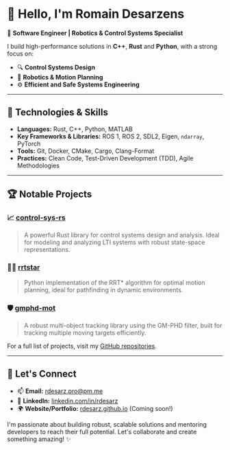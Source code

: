 # 👋 Hello, I'm Romain Desarzens

🚀 **Software Engineer | Robotics & Control Systems Specialist**

I build high-performance solutions in **C++**, **Rust** and **Python**, with a strong focus on:

- 🔍 **Control Systems Design**  
- 🤖 **Robotics & Motion Planning**  
- ⚙️ **Efficient and Safe Systems Engineering**

---

## 🔧 Technologies & Skills

- **Languages:** Rust, C++, Python, MATLAB  
- **Key Frameworks & Libraries:** ROS 1, ROS 2, SDL2, Eigen, `ndarray`, PyTorch  
- **Tools:** Git, Docker, CMake, Cargo, Clang-Format  
- **Practices:** Clean Code, Test-Driven Development (TDD), Agile Methodologies  

---

## 🏆 Notable Projects

### 📈 [control-sys-rs](https://github.com/rdesarz/control-sys-rs)
> A powerful Rust library for control systems design and analysis. Ideal for modeling and analyzing LTI systems with robust state-space representations.

### 🚶‍♂️ [rrtstar](https://github.com/rdesarz/rrtstar)
> Python implementation of the RRT* algorithm for optimal motion planning, ideal for pathfinding in dynamic environments.

### 🛡️ [gmphd-mot](https://github.com/rdesarz/gmphd-mot)
> A robust multi-object tracking library using the GM-PHD filter, built for tracking multiple moving targets efficiently.

For a full list of projects, visit my [GitHub repositories](https://github.com/rdesarz).

---

## 💬 Let's Connect

- 📫 **Email:** rdesarz.pro@pm.me 
- 💼 **LinkedIn:** [linkedin.com/in/rdesarz](https://linkedin.com/in/rdesarz)  
- 🌍 **Website/Portfolio:** [rdesarz.github.io](https://rdesarz.github.io) (Coming soon!)

I'm passionate about building robust, scalable solutions and mentoring developers to reach their full potential. Let's collaborate and create something amazing! ✨
